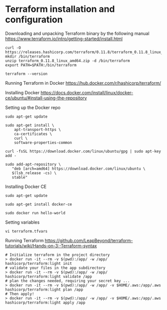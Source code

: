 # Terraform installation and configuration

Downloading and unpacking Terraform binary by the following manual https://www.terraform.io/intro/getting-started/install.html

```
curl -O https://releases.hashicorp.com/terraform/0.11.8/terraform_0.11.8_linux_amd64.zip
mkdir /bin/terraform
unzip terraform_0.11.8_linux_amd64.zip -d /bin/terraform
export PATH=$PATH:/bin/terraform

terraform --version
```

Running Terraform in Docker
https://hub.docker.com/r/hashicorp/terraform/

Installing Docker https://docs.docker.com/install/linux/docker-ce/ubuntu/#install-using-the-repository

Setting up the Docker repo

```
sudo apt-get update

sudo apt-get install \
    apt-transport-https \
    ca-certificates \
    curl \
    software-properties-common

curl -fsSL https://download.docker.com/linux/ubuntu/gpg | sudo apt-key add -

sudo add-apt-repository \
   "deb [arch=amd64] https://download.docker.com/linux/ubuntu \
   $(lsb_release -cs) \
   stable"
```

Installing Docker CE

```
sudo apt-get update

sudo apt-get install docker-ce

sudo docker run hello-world
```

Setting variables

```
vi terraform.tfvars
```

Running Terraform https://github.com/LeapBeyond/terraform-tutorials/wiki/Hands-on-3:-Terraform-syntax

```
# Initialize terraform in the project directory
> docker run -it --rm -v $(pwd):/app/ -w /app/ hashicorp/terraform:light init
# validate your files in the app subdirectory
> docker run -it --rm -v $(pwd):/app/ -w /app/ hashicorp/terraform:light validate /app
# plan the changes needed, requiring your secret key ...
> docker run -it --rm -v $(pwd):/app/ -w /app/ -v $HOME/.aws:/app/.aws hashicorp/terraform:light plan /app
# Then apply!
> docker run -it --rm -v $(pwd):/app/ -w /app/ -v $HOME/.aws:/app/.aws hashicorp/terraform:light apply /app
```
